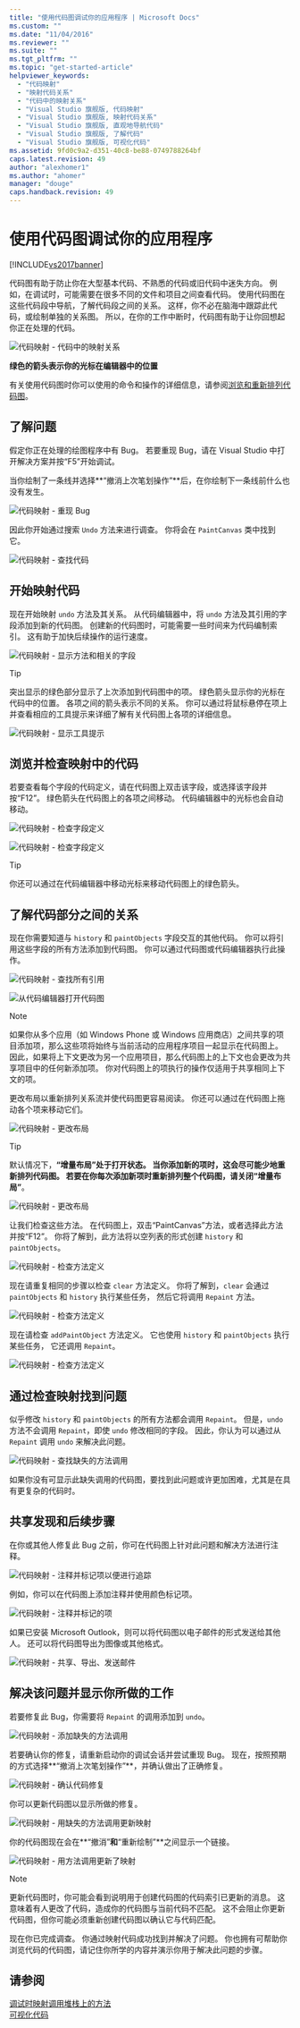 ```yaml
---
title: "使用代码图调试你的应用程序 | Microsoft Docs"
ms.custom: ""
ms.date: "11/04/2016"
ms.reviewer: ""
ms.suite: ""
ms.tgt_pltfrm: ""
ms.topic: "get-started-article"
helpviewer_keywords: 
  - "代码映射"
  - "映射代码关系"
  - "代码中的映射关系"
  - "Visual Studio 旗舰版, 代码映射"
  - "Visual Studio 旗舰版, 映射代码关系"
  - "Visual Studio 旗舰版, 直观地导航代码"
  - "Visual Studio 旗舰版, 了解代码"
  - "Visual Studio 旗舰版, 可视化代码"
ms.assetid: 9fd0c9a2-d351-40c8-be88-0749788264bf
caps.latest.revision: 49
author: "alexhomer1"
ms.author: "ahomer"
manager: "douge"
caps.handback.revision: 49
---
```

# 使用代码图调试你的应用程序
[!INCLUDE[vs2017banner](../code-quality/includes/vs2017banner.md)]

代码图有助于防止你在大型基本代码、不熟悉的代码或旧代码中迷失方向。  例如，在调试时，可能需要在很多不同的文件和项目之间查看代码。  使用代码图在这些代码段中导航，了解代码段之间的关系。  这样，你不必在脑海中跟踪此代码，或绘制单独的关系图。  所以，在你的工作中断时，代码图有助于让你回想起你正在处理的代码。  
  
 ![代码映射 &#45; 代码中的映射关系](../modeling/media/codemapstoryboardpaint.png "CodeMapStoryboardPaint")  
  
 **绿色的箭头表示你的光标在编辑器中的位置**  
  
 有关使用代码图时你可以使用的命令和操作的详细信息，请参阅[浏览和重新排列代码图](../modeling/browse-and-rearrange-code-maps.md)。  
  
## 了解问题  
 假定你正在处理的绘图程序中有 Bug。  若要重现 Bug，请在 Visual Studio 中打开解决方案并按“F5”开始调试。  
  
 当你绘制了一条线并选择**“撤消上次笔划操作”**后，在你绘制下一条线前什么也没有发生。  
  
 ![代码映射 &#45; 重现 Bug](../modeling/media/codemapstoryboardpaint0.png "CodeMapStoryboardPaint0")  
  
 因此你开始通过搜索 `Undo` 方法来进行调查。  你将会在 `PaintCanvas` 类中找到它。  
  
 ![代码映射 &#45; 查找代码](../modeling/media/codemapstoryboardpaint1.png "CodeMapStoryboardPaint1")  
  
## 开始映射代码  
 现在开始映射 `undo` 方法及其关系。  从代码编辑器中，将 `undo` 方法及其引用的字段添加到新的代码图。  创建新的代码图时，可能需要一些时间来为代码编制索引。  这有助于加快后续操作的运行速度。  
  
 ![代码映射 &#45; 显示方法和相关的字段](../modeling/media/codemapstoryboardpaint3.png "CodeMapStoryboardPaint3")  
  
> [!TIP]
>  突出显示的绿色部分显示了上次添加到代码图中的项。  绿色箭头显示你的光标在代码中的位置。  各项之间的箭头表示不同的关系。  你可以通过将鼠标悬停在项上并查看相应的工具提示来详细了解有关代码图上各项的详细信息。  
  
 ![代码映射 &#45; 显示工具提示](../modeling/media/codemapstoryboardpaint4.png "CodeMapStoryboardPaint4")  
  
## 浏览并检查映射中的代码  
 若要查看每个字段的代码定义，请在代码图上双击该字段，或选择该字段并按“F12”。  绿色箭头在代码图上的各项之间移动。  代码编辑器中的光标也会自动移动。  
  
 ![代码映射 &#45; 检查字段定义](../modeling/media/codemapstoryboardpaint5.png "CodeMapStoryboardPaint5")  
  
 ![代码映射 &#45; 检查字段定义](../modeling/media/codemapstoryboardpaint5a.png "CodeMapStoryboardPaint5A")  
  
> [!TIP]
>  你还可以通过在代码编辑器中移动光标来移动代码图上的绿色箭头。  
  
## 了解代码部分之间的关系  
 现在你需要知道与 `history` 和 `paintObjects` 字段交互的其他代码。  你可以将引用这些字段的所有方法添加到代码图。  你可以通过代码图或代码编辑器执行此操作。  
  
 ![代码映射 &#45; 查找所有引用](../modeling/media/codemapstoryboardpaint6.png "CodeMapStoryboardPaint6")  
  
 ![从代码编辑器打开代码图](../modeling/media/codemapstoryboardpaint6a.png "CodeMapStoryboardPaint6A")  
  
> [!NOTE]
>  如果你从多个应用（如 Windows Phone 或 Windows 应用商店）之间共享的项目添加项，那么这些项将始终与当前活动的应用程序项目一起显示在代码图上。  因此，如果将上下文更改为另一个应用项目，那么代码图上的上下文也会更改为共享项目中的任何新添加项。  你对代码图上的项执行的操作仅适用于共享相同上下文的项。  
  
 更改布局以重新排列关系流并使代码图更容易阅读。  你还可以通过在代码图上拖动各个项来移动它们。  
  
 ![代码映射 &#45; 更改布局](../modeling/media/codemapstoryboardpaint7a.png "CodeMapStoryboardPaint7A")  
  
> [!TIP]
>  默认情况下，**“增量布局”**处于打开状态。  当你添加新的项时，这会尽可能少地重新排列代码图。  若要在你每次添加新项时重新排列整个代码图，请关闭**“增量布局”**。  
  
 ![代码映射 &#45; 更改布局](../modeling/media/codemapstoryboardpaint7.png "CodeMapStoryboardPaint7")  
  
 让我们检查这些方法。  在代码图上，双击“PaintCanvas”方法，或者选择此方法并按“F12”。  你将了解到，此方法将以空列表的形式创建 `history` 和 `paintObjects`。  
  
 ![代码映射 &#45; 检查方法定义](../modeling/media/codemapstoryboardpaint8.png "CodeMapStoryboardPaint8")  
  
 现在请重复相同的步骤以检查 `clear` 方法定义。  你将了解到，`clear` 会通过 `paintObjects` 和 `history` 执行某些任务，  然后它将调用 `Repaint` 方法。  
  
 ![代码映射 &#45; 检查方法定义](../modeling/media/codemapstoryboardpaint9.png "CodeMapStoryboardPaint9")  
  
 现在请检查 `addPaintObject` 方法定义。  它也使用 `history` 和 `paintObjects` 执行某些任务，  它还调用 `Repaint`。  
  
 ![代码映射 &#45; 检查方法定义](../modeling/media/codemapstoryboardpaint10.png "CodeMapStoryboardPaint10")  
  
## 通过检查映射找到问题  
 似乎修改 `history` 和 `paintObjects` 的所有方法都会调用 `Repaint`。  但是，`undo` 方法不会调用 `Repaint`，即使 `undo` 修改相同的字段。  因此，你认为可以通过从 `Repaint` 调用 `undo` 来解决此问题。  
  
 ![代码映射 &#45; 查找缺失的方法调用](../modeling/media/codemapstoryboardpaint11.png "CodeMapStoryboardPaint11")  
  
 如果你没有可显示此缺失调用的代码图，要找到此问题或许更加困难，尤其是在具有更复杂的代码时。  
  
## 共享发现和后续步骤  
 在你或其他人修复此 Bug 之前，你可在代码图上针对此问题和解决方法进行注释。  
  
 ![代码映射 &#45; 注释并标记项以便进行追踪](../modeling/media/codemapstoryboardpaint12.png "CodeMapStoryboardPaint12")  
  
 例如，你可以在代码图上添加注释并使用颜色标记项。  
  
 ![代码映射 &#45; 注释并标记的项](../modeling/media/codemapstoryboardpaint12a.png "CodeMapStoryboardPaint12A")  
  
 如果已安装 Microsoft Outlook，则可以将代码图以电子邮件的形式发送给其他人。  还可以将代码图导出为图像或其他格式。  
  
 ![代码映射 &#45; 共享、导出、发送邮件](../modeling/media/codemapstoryboardpaint13.png "CodeMapStoryboardPaint13")  
  
## 解决该问题并显示你所做的工作  
 若要修复此 Bug，你需要将 `Repaint` 的调用添加到 `undo`。  
  
 ![代码映射 &#45; 添加缺失的方法调用](../modeling/media/codemapstoryboardpaint14.png "CodeMapStoryboardPaint14")  
  
 若要确认你的修复，请重新启动你的调试会话并尝试重现 Bug。  现在，按照预期的方式选择**“撤消上次笔划操作”**，并确认做出了正确修复。  
  
 ![代码映射 &#45; 确认代码修复](../modeling/media/codemapstoryboardpaint15.png "CodeMapStoryboardPaint15")  
  
 你可以更新代码图以显示所做的修复。  
  
 ![代码映射 &#45; 用缺失的方法调用更新映射](../modeling/media/codemapstoryboardpaint16.png "CodeMapStoryboardPaint16")  
  
 你的代码图现在会在**“撤消”**和**“重新绘制”**之间显示一个链接。  
  
 ![代码映射 &#45; 用方法调用更新了映射](../modeling/media/codemapstoryboardpaint17.png "CodeMapStoryboardPaint17")  
  
> [!NOTE]
>  更新代码图时，你可能会看到说明用于创建代码图的代码索引已更新的消息。  这意味着有人更改了代码，造成你的代码图与当前代码不匹配。  这不会阻止你更新代码图，但你可能必须重新创建代码图以确认它与代码匹配。  
  
 现在你已完成调查。  你通过映射代码成功找到并解决了问题。  你也拥有可帮助你浏览代码的代码图，请记住你所学的内容并演示你用于解决此问题的步骤。  
  
## 请参阅  
 [调试时映射调用堆栈上的方法](../debugger/map-methods-on-the-call-stack-while-debugging-in-visual-studio.md)   
 [可视化代码](../modeling/visualize-code.md)
